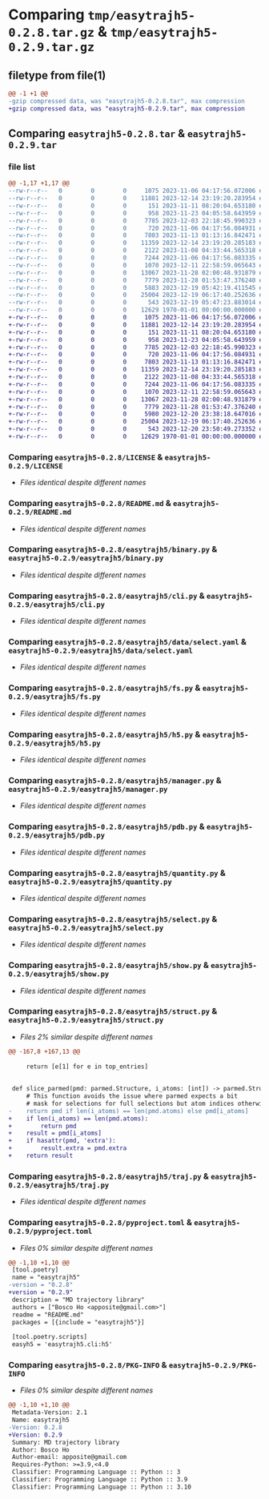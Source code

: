 # Comparing `tmp/easytrajh5-0.2.8.tar.gz` & `tmp/easytrajh5-0.2.9.tar.gz`

## filetype from file(1)

```diff
@@ -1 +1 @@
-gzip compressed data, was "easytrajh5-0.2.8.tar", max compression
+gzip compressed data, was "easytrajh5-0.2.9.tar", max compression
```

## Comparing `easytrajh5-0.2.8.tar` & `easytrajh5-0.2.9.tar`

### file list

```diff
@@ -1,17 +1,17 @@
--rw-r--r--   0        0        0     1075 2023-11-06 04:17:56.072006 easytrajh5-0.2.8/LICENSE
--rw-r--r--   0        0        0    11881 2023-12-14 23:19:20.283954 easytrajh5-0.2.8/README.md
--rw-r--r--   0        0        0      151 2023-11-11 08:20:04.653180 easytrajh5-0.2.8/easytrajh5/__init__.py
--rw-r--r--   0        0        0      958 2023-11-23 04:05:58.643959 easytrajh5-0.2.8/easytrajh5/binary.py
--rw-r--r--   0        0        0     7785 2023-12-03 22:18:45.990323 easytrajh5-0.2.8/easytrajh5/cli.py
--rw-r--r--   0        0        0      720 2023-11-06 04:17:56.084931 easytrajh5-0.2.8/easytrajh5/data/select.yaml
--rw-r--r--   0        0        0     7803 2023-11-13 01:13:16.842471 easytrajh5-0.2.8/easytrajh5/fs.py
--rw-r--r--   0        0        0    11359 2023-12-14 23:19:20.285183 easytrajh5-0.2.8/easytrajh5/h5.py
--rw-r--r--   0        0        0     2122 2023-11-08 04:33:44.565318 easytrajh5-0.2.8/easytrajh5/manager.py
--rw-r--r--   0        0        0     7244 2023-11-06 04:17:56.083335 easytrajh5-0.2.8/easytrajh5/pdb.py
--rw-r--r--   0        0        0     1070 2023-12-11 22:58:59.065643 easytrajh5-0.2.8/easytrajh5/quantity.py
--rw-r--r--   0        0        0    13067 2023-11-28 02:00:48.931879 easytrajh5-0.2.8/easytrajh5/select.py
--rw-r--r--   0        0        0     7779 2023-11-28 01:53:47.376240 easytrajh5-0.2.8/easytrajh5/show.py
--rw-r--r--   0        0        0     5883 2023-12-19 05:42:19.411545 easytrajh5-0.2.8/easytrajh5/struct.py
--rw-r--r--   0        0        0    25004 2023-12-19 06:17:40.252636 easytrajh5-0.2.8/easytrajh5/traj.py
--rw-r--r--   0        0        0      543 2023-12-19 05:47:23.883014 easytrajh5-0.2.8/pyproject.toml
--rw-r--r--   0        0        0    12629 1970-01-01 00:00:00.000000 easytrajh5-0.2.8/PKG-INFO
+-rw-r--r--   0        0        0     1075 2023-11-06 04:17:56.072006 easytrajh5-0.2.9/LICENSE
+-rw-r--r--   0        0        0    11881 2023-12-14 23:19:20.283954 easytrajh5-0.2.9/README.md
+-rw-r--r--   0        0        0      151 2023-11-11 08:20:04.653180 easytrajh5-0.2.9/easytrajh5/__init__.py
+-rw-r--r--   0        0        0      958 2023-11-23 04:05:58.643959 easytrajh5-0.2.9/easytrajh5/binary.py
+-rw-r--r--   0        0        0     7785 2023-12-03 22:18:45.990323 easytrajh5-0.2.9/easytrajh5/cli.py
+-rw-r--r--   0        0        0      720 2023-11-06 04:17:56.084931 easytrajh5-0.2.9/easytrajh5/data/select.yaml
+-rw-r--r--   0        0        0     7803 2023-11-13 01:13:16.842471 easytrajh5-0.2.9/easytrajh5/fs.py
+-rw-r--r--   0        0        0    11359 2023-12-14 23:19:20.285183 easytrajh5-0.2.9/easytrajh5/h5.py
+-rw-r--r--   0        0        0     2122 2023-11-08 04:33:44.565318 easytrajh5-0.2.9/easytrajh5/manager.py
+-rw-r--r--   0        0        0     7244 2023-11-06 04:17:56.083335 easytrajh5-0.2.9/easytrajh5/pdb.py
+-rw-r--r--   0        0        0     1070 2023-12-11 22:58:59.065643 easytrajh5-0.2.9/easytrajh5/quantity.py
+-rw-r--r--   0        0        0    13067 2023-11-28 02:00:48.931879 easytrajh5-0.2.9/easytrajh5/select.py
+-rw-r--r--   0        0        0     7779 2023-11-28 01:53:47.376240 easytrajh5-0.2.9/easytrajh5/show.py
+-rw-r--r--   0        0        0     5980 2023-12-20 23:38:18.647016 easytrajh5-0.2.9/easytrajh5/struct.py
+-rw-r--r--   0        0        0    25004 2023-12-19 06:17:40.252636 easytrajh5-0.2.9/easytrajh5/traj.py
+-rw-r--r--   0        0        0      543 2023-12-20 23:50:49.273352 easytrajh5-0.2.9/pyproject.toml
+-rw-r--r--   0        0        0    12629 1970-01-01 00:00:00.000000 easytrajh5-0.2.9/PKG-INFO
```

### Comparing `easytrajh5-0.2.8/LICENSE` & `easytrajh5-0.2.9/LICENSE`

 * *Files identical despite different names*

### Comparing `easytrajh5-0.2.8/README.md` & `easytrajh5-0.2.9/README.md`

 * *Files identical despite different names*

### Comparing `easytrajh5-0.2.8/easytrajh5/binary.py` & `easytrajh5-0.2.9/easytrajh5/binary.py`

 * *Files identical despite different names*

### Comparing `easytrajh5-0.2.8/easytrajh5/cli.py` & `easytrajh5-0.2.9/easytrajh5/cli.py`

 * *Files identical despite different names*

### Comparing `easytrajh5-0.2.8/easytrajh5/data/select.yaml` & `easytrajh5-0.2.9/easytrajh5/data/select.yaml`

 * *Files identical despite different names*

### Comparing `easytrajh5-0.2.8/easytrajh5/fs.py` & `easytrajh5-0.2.9/easytrajh5/fs.py`

 * *Files identical despite different names*

### Comparing `easytrajh5-0.2.8/easytrajh5/h5.py` & `easytrajh5-0.2.9/easytrajh5/h5.py`

 * *Files identical despite different names*

### Comparing `easytrajh5-0.2.8/easytrajh5/manager.py` & `easytrajh5-0.2.9/easytrajh5/manager.py`

 * *Files identical despite different names*

### Comparing `easytrajh5-0.2.8/easytrajh5/pdb.py` & `easytrajh5-0.2.9/easytrajh5/pdb.py`

 * *Files identical despite different names*

### Comparing `easytrajh5-0.2.8/easytrajh5/quantity.py` & `easytrajh5-0.2.9/easytrajh5/quantity.py`

 * *Files identical despite different names*

### Comparing `easytrajh5-0.2.8/easytrajh5/select.py` & `easytrajh5-0.2.9/easytrajh5/select.py`

 * *Files identical despite different names*

### Comparing `easytrajh5-0.2.8/easytrajh5/show.py` & `easytrajh5-0.2.9/easytrajh5/show.py`

 * *Files identical despite different names*

### Comparing `easytrajh5-0.2.8/easytrajh5/struct.py` & `easytrajh5-0.2.9/easytrajh5/struct.py`

 * *Files 2% similar despite different names*

```diff
@@ -167,8 +167,13 @@
 
     return [e[1] for e in top_entries]
 
 
 def slice_parmed(pmd: parmed.Structure, i_atoms: [int]) -> parmed.Structure:
     # This function avoids the issue where parmed expects a bit
     # mask for selections for full selections but atom indices otherwise
-    return pmd if len(i_atoms) == len(pmd.atoms) else pmd[i_atoms]
+    if len(i_atoms) == len(pmd.atoms):
+        return pmd
+    result = pmd[i_atoms]
+    if hasattr(pmd, 'extra'):
+        result.extra = pmd.extra
+    return result
```

### Comparing `easytrajh5-0.2.8/easytrajh5/traj.py` & `easytrajh5-0.2.9/easytrajh5/traj.py`

 * *Files identical despite different names*

### Comparing `easytrajh5-0.2.8/pyproject.toml` & `easytrajh5-0.2.9/pyproject.toml`

 * *Files 0% similar despite different names*

```diff
@@ -1,10 +1,10 @@
 [tool.poetry]
 name = "easytrajh5"
-version = "0.2.8"
+version = "0.2.9"
 description = "MD trajectory library"
 authors = ["Bosco Ho <apposite@gmail.com>"]
 readme = "README.md"
 packages = [{include = "easytrajh5"}]
 
 [tool.poetry.scripts]
 easyh5 = 'easytrajh5.cli:h5'
```

### Comparing `easytrajh5-0.2.8/PKG-INFO` & `easytrajh5-0.2.9/PKG-INFO`

 * *Files 0% similar despite different names*

```diff
@@ -1,10 +1,10 @@
 Metadata-Version: 2.1
 Name: easytrajh5
-Version: 0.2.8
+Version: 0.2.9
 Summary: MD trajectory library
 Author: Bosco Ho
 Author-email: apposite@gmail.com
 Requires-Python: >=3.9,<4.0
 Classifier: Programming Language :: Python :: 3
 Classifier: Programming Language :: Python :: 3.9
 Classifier: Programming Language :: Python :: 3.10
```

